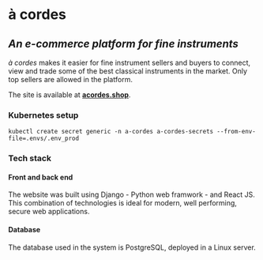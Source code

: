 # à cordes
## *An e-commerce platform for fine instruments*

*à cordes* makes it easier for fine instrument sellers and buyers to connect, view and trade some of the best classical instruments in the market. Only top sellers are allowed in the platform.

The site is available at **[acordes.shop](http://acordes.shop)**.

### Kubernetes setup

```
kubectl create secret generic -n a-cordes a-cordes-secrets --from-env-file=.envs/.env_prod
```

### Tech stack

#### Front and back end

The website was built using Django - Python web framwork - and React JS. This combination of technologies is ideal for modern, well performing, secure web applications. 

#### Database

The database used in the system is PostgreSQL, deployed in a Linux server. 
